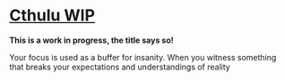 # [Cthulu WIP](Cthulu%20WIP.md)
**This is a work in progress, the title says so!**

Your focus is used as a buffer for insanity. When you witness something that breaks your expectations and understandings of reality